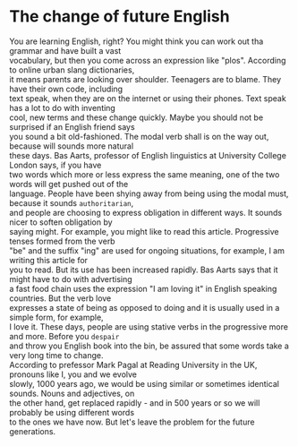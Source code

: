 # The change of future English  

You are learning English, right? You might think you can work out tha grammar and have built  a vast  
vocabulary, but then you come across an expression like "plos". According to online urban slang dictionaries,  
it means parents are looking over shoulder. Teenagers are to blame.  They have their own code, including  
text speak, when they are on the internet or using their phones. Text speak  has a lot to do with inventing  
cool, new terms and these change quickly. Maybe you should not be surprised if an English friend says  
you sound a bit old-fashioned. The modal verb shall is on the way out, because will sounds more natural  
these days. Bas Aarts, professor of English linguistics at University College London says, if you have  
two words which more or less express the same meaning, one of the two words will get pushed out of the  
language. People have been shying away from being using the modal must, because it sounds `authoritarian`,  
and people are choosing to express obligation in different ways. It sounds nicer to soften obligation by  
saying might. For example, you might like to read this article. Progressive tenses formed from the verb  
"be" and the suffix "ing" are used for ongoing situations, for example, I am writing this article for  
you to read. But its use has been increased rapidly. Bas Aarts says that it might have to do with advertising  
a fast food chain uses the expression "I am loving it" in English speaking countries. But the verb love  
expresses a state of being as opposed to doing and it is usually used in a simple form, for example,  
I love it.  These days, people are using stative verbs in the progressive more and more. Before you `despair`  
and throw you English book into the bin, be assured that some words take a very long time to change.  
According to prefessor Mark Pagal at Reading University in the UK, pronouns like I, you and we evolve  
slowly, 1000 years ago, we would be using similar or sometimes identical sounds. Nouns and adjectives, on  
the other hand, get replaced rapidly - and in 500 years or so we will probably be using different words  
to the ones we have now. But let's leave the problem for the future generations.  

